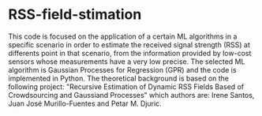 # RSS-field-stimation
This code is focused on the application of a certain ML algorithms in a specific scenario in order to estimate the received signal strength (RSS) at differents point in that scenario, from the information provided by low-cost sensors whose measurements have a very low precise. The selected ML algorithm is Gaussian Processes for Regression (GPR) and the code is implemented in Python. The theoretical background is based on the following project: "Recursive Estimation of Dynamic RSS Fields Based of Crowdsourcing and Gaussiand Processes" which authors are: Irene Santos, Juan José Murillo-Fuentes and Petar M. Djuric.
